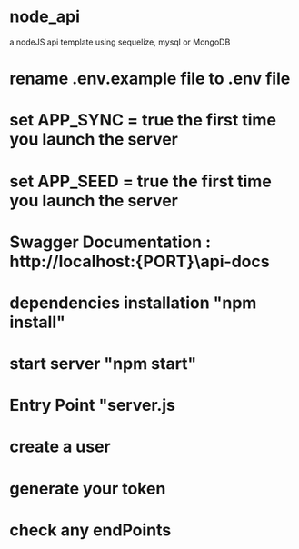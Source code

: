 # node_api
a nodeJS api template using sequelize, mysql or MongoDB

# rename .env.example file to .env file
# set APP_SYNC = true the first time you launch the server
# set APP_SEED = true the first time you launch the server

# Swagger Documentation : http://localhost:{PORT}\api-docs 
# dependencies installation "npm install"

# start server "npm start"
# Entry Point "server.js

# create a user
# generate your token
# check any endPoints
